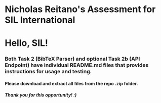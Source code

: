 # Nicholas Reitano's Assessment for SIL International

# Hello, SIL! 
### Both Task 2 (BibTeX Parser) and optional Task 2b (API Endpoint) have individual README.md files that provides instructions for usage and testing.

#### Please download and extract all files from the repo .zip folder.

##### Thank you for this opportunity! :) 
